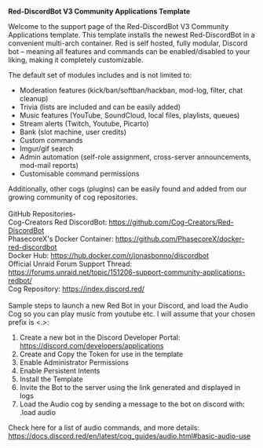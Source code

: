 **Red-DiscordBot V3 Community Applications Template**

Welcome to the support page of the Red-DiscordBot V3 Community Applications template.  This template installs the newest Red-DiscordBot in a convenient multi-arch container.  Red is self hosted, fully modular, Discord bot – meaning all features and commands can be enabled/disabled to your liking, making it completely customizable.

The default set of modules includes and is not limited to:

- Moderation features (kick/ban/softban/hackban, mod-log, filter, chat cleanup)
- Trivia (lists are included and can be easily added)
- Music features (YouTube, SoundCloud, local files, playlists, queues)
- Stream alerts (Twitch, Youtube, Picarto)
- Bank (slot machine, user credits)
- Custom commands
- Imgur/gif search
- Admin automation (self-role assignment, cross-server announcements, mod-mail reports)
- Customisable command permissions

Additionally, other cogs (plugins) can be easily found and added from our growing community of cog repositories.
<br>
<br>
GitHub Repositories-
<br>
Cog-Creators Red DiscordBot: https://github.com/Cog-Creators/Red-DiscordBot
<br>
PhasecoreX's Docker Container: https://github.com/PhasecoreX/docker-red-discordbot
<br>
Docker Hub: https://hub.docker.com/r/jonasbonno/discordbot
<br>
Official Unraid Forum Support Thread: https://forums.unraid.net/topic/151206-support-community-applications-redbot/
<br>
Cog Repository: https://index.discord.red/
<br>
<br>
Sample steps to launch a new Red Bot in your Discord, and load the Audio Cog so you can play music from youtube etc.  I will assume that your chosen prefix is <.>:
1. Create a new bot in the Discord Developer Portal: https://discord.com/developers/applications
2. Create and Copy the Token for use in the template
3. Enable Administrator Permissions
4. Enable Persistent Intents
5. Install the Template
6. Invite the Bot to the server using the link generated and displayed in logs
7. Load the Audio cog by sending a message to the bot on discord with: .load audio

Check here for a list of audio commands, and more details:
<br>
https://docs.discord.red/en/latest/cog_guides/audio.html#basic-audio-use
